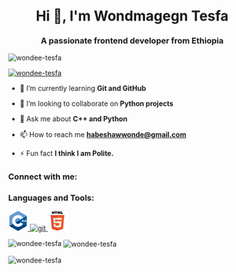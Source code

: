 <h1 align="center">Hi 👋, I'm Wondmagegn Tesfa</h1>
<h3 align="center">A passionate frontend developer from Ethiopia</h3>

<p align="left"> <img src="https://komarev.com/ghpvc/?username=wondee-tesfa&label=Profile%20views&color=0e75b6&style=flat" alt="wondee-tesfa" /> </p>

<p align="left"> <a href="https://github.com/ryo-ma/github-profile-trophy"><img src="https://github-profile-trophy.vercel.app/?username=wondee-tesfa" alt="wondee-tesfa" /></a> </p>

- 🌱 I’m currently learning **Git and GitHub**

- 👯 I’m looking to collaborate on **Python projects**

- 💬 Ask me about **C++ and Python**

- 📫 How to reach me **habeshawwonde@gmail.com**

- ⚡ Fun fact **I think I am Polite.**

<h3 align="left">Connect with me:</h3>
<p align="left">
</p>

<h3 align="left">Languages and Tools:</h3>
<p align="left"> <a href="https://www.w3schools.com/cpp/" target="_blank" rel="noreferrer"> <img src="https://raw.githubusercontent.com/devicons/devicon/master/icons/cplusplus/cplusplus-original.svg" alt="cplusplus" width="40" height="40"/> </a> <a href="https://git-scm.com/" target="_blank" rel="noreferrer"> <img src="https://www.vectorlogo.zone/logos/git-scm/git-scm-icon.svg" alt="git" width="40" height="40"/> </a> <a href="https://www.w3.org/html/" target="_blank" rel="noreferrer"> <img src="https://raw.githubusercontent.com/devicons/devicon/master/icons/html5/html5-original-wordmark.svg" alt="html5" width="40" height="40"/> </a> </p>

<p><img align="left" src="https://github-readme-stats.vercel.app/api/top-langs?username=wondee-tesfa&show_icons=true&locale=en&layout=compact" alt="wondee-tesfa" /></p>

<p>&nbsp;<img align="center" src="https://github-readme-stats.vercel.app/api?username=wondee-tesfa&show_icons=true&locale=en" alt="wondee-tesfa" /></p>

<p><img align="center" src="https://github-readme-streak-stats.herokuapp.com/?user=wondee-tesfa&" alt="wondee-tesfa" /></p>
